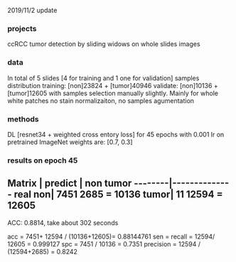 2019/11/2 update
### projects
ccRCC tumor detection by sliding widows on whole slides images

### data
In total of 5 slides [4 for training and 1 one for validation]
samples distribution
training: [non]23824 + [tumor]40946 
validate: [non]10136 + [tumor]12605
with samples selection manually slightly. Mainly for whole white patches
no stain normalizaiton, no samples agumentation

### methods
DL [resnet34 + weighted cross entory loss] for 45 epochs with 0.001 lr on pretrained ImageNet
weights are: [0.7, 0.3]

### results on epoch 45
 Matrix |  predict
        |  non      tumor
--------|--------------
real non|  7451     2685        =  10136
   tumor|  11     12594        =  12605
-----------------------
ACC: 0.8814, take about 302 seconds



acc = 7451+ 12594 / (10136+12605)= 0.88144761
sen = recall = 12594/ 12605 = 0.999127
spc = 7451 / 10136 = 0.7351
precision = 12594 / (12594+2685) = 0.8242
